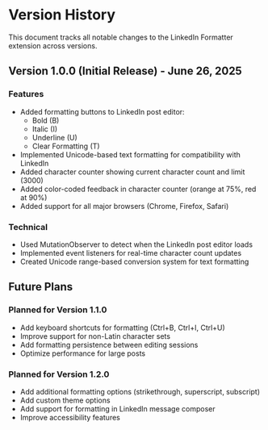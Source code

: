 # Version History

This document tracks all notable changes to the LinkedIn Formatter extension across versions.

## Version 1.0.0 (Initial Release) - June 26, 2025

### Features

-   Added formatting buttons to LinkedIn post editor:
    -   Bold (B)
    -   Italic (I)
    -   Underline (U)
    -   Clear Formatting (T)
-   Implemented Unicode-based text formatting for compatibility with LinkedIn
-   Added character counter showing current character count and limit (3000)
-   Added color-coded feedback in character counter (orange at 75%, red at 90%)
-   Added support for all major browsers (Chrome, Firefox, Safari)

### Technical

-   Used MutationObserver to detect when the LinkedIn post editor loads
-   Implemented event listeners for real-time character count updates
-   Created Unicode range-based conversion system for text formatting

## Future Plans

### Planned for Version 1.1.0

-   Add keyboard shortcuts for formatting (Ctrl+B, Ctrl+I, Ctrl+U)
-   Improve support for non-Latin character sets
-   Add formatting persistence between editing sessions
-   Optimize performance for large posts

### Planned for Version 1.2.0

-   Add additional formatting options (strikethrough, superscript, subscript)
-   Add custom theme options
-   Add support for formatting in LinkedIn message composer
-   Improve accessibility features
